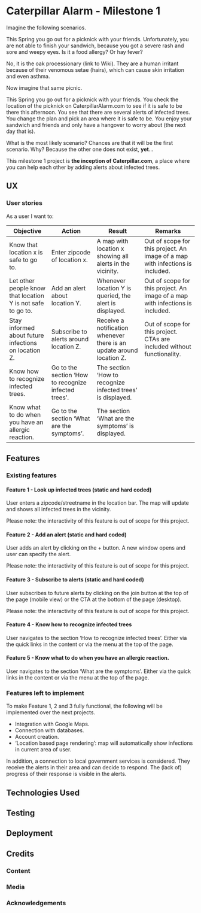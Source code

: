 # Caterpillar Alarm - Milestone 1
Imagine the following scenarios.

This Spring you go out for a picknick with your friends. Unfortunately, you are not able to finish your sandwich, because you got a severe rash and sore and weepy eyes. Is it a food allergy? Or hay fever? 

No, it is the oak processionary (link to Wiki). They are a human irritant because of their venomous setae (hairs), which can cause skin irritation and even asthma.

Now imagine that same picnic.

This Spring you go out for a picknick with your friends. You check the location of the picknick on CaterpillarAlarm.com to see if it is safe to be there this afternoon. You see that there are several alerts of infected trees. You change the plan and pick an area where it is safe to be. You enjoy your sandwich and friends and only have a hangover to worry about (the next day that is).

What is the most likely scenario? Chances are that it will be the first scenario. Why? Because the other one does not exist, **yet**…

This milestone 1 project is **the inception of Caterpillar.com**, a place where you can help each other by adding alerts about infected trees.

## UX
### User stories
As a user I want to:

| Objective        | Action         | Result  | Remarks
| --------------- |---------------| -------------| --------
|Know that location x is safe to go to.|Enter zipcode of location x.|A map with location x showing all alerts in the vicinity.|Out of scope for this project. An image of a map with infections is included.
|Let other people know that location Y is not safe to go to.|Add an alert about location Y.|Whenever location Y is queried, the alert is displayed.|Out of scope for this project. An image of a map with infections is included.
|Stay informed about future infections on location Z.|Subscribe to alerts around location Z.|Receive a notification whenever there is an update around location Z.|Out of scope for this project. CTAs are included without functionality.
|Know how to recognize infected trees.|Go to the section ‘How to recognize infected trees’.|The section ‘How to recognize infected trees’ is displayed.
|Know what to do when you have an allergic reaction.|Go to the section ‘What are the symptoms’.|The section ‘What are the symptoms’ is displayed.

## Features
### Existing features
#### Feature 1 - Look up infected trees (static and hard coded)
User enters a zipcode/streetname in the location bar. The map will update and shows all infected trees in the vicinity.

Please note: the interactivity of this feature is out of scope for this project.

#### Feature 2 - Add an alert (static and hard coded)
User adds an alert by clicking on the + button. A new window opens and user can specify the alert.

Please note: the interactivity of this feature is out of scope for this project.

#### Feature 3 - Subscribe to alerts (static and hard coded)
User subscribes to future alerts by clicking on the join button at the top of the page (mobile view) or the CTA at the bottom of the page (desktop).

Please note: the interactivity of this feature is out of scope for this project.

#### Feature 4 - Know how to recognize infected trees
User navigates to the section ‘How to recognize infected trees’. Either via the quick links in the content or via the menu at the top of the page.

#### Feature 5 - Know what to do when you have an allergic reaction.
User navigates to the section ‘What are the symptoms’. Either via the quick links in the content or via the menu at the top of the page.

### Features left to implement
To make Feature 1, 2 and 3 fully functional, the following will be implemented over the next projects.

* Integration with Google Maps.
* Connection with databases.
* Account creation.
* ‘Location based page rendering’: map will automatically show infections in current area of user.

In addition, a connection to local government services is considered. They receive the alerts in their area and can decide to respond. The (lack of) progress of their response is visible in the alerts.

## Technologies Used


## Testing


## Deployment

## Credits
### Content
### Media
### Acknowledgements
